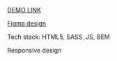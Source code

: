 [DEMO LINK](https://HennadiiKupr.github.io/THE-MET/) 

[Figma design](https://www.figma.com/file/lSR1m42L9YwzQwzzxKwHpw/THE-MET/)

Tech stack: HTML5, SASS, JS, BEM

Responsive design
